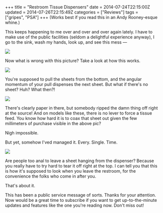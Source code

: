 +++
title = "Restroom Tissue Dispensers"
date = 2014-07-24T22:15:00Z
updated = 2014-07-26T22:15:49Z
categories = ["Reviews"]
tags = ["gripes", "PSA"]
+++
(Works best if you read this in an Andy Rooney-esque whine.)

This keeps happening to me over and over and over again lately. I have to make use of the public facilities (seldom a delightful experience anyway), I go to the sink, wash my hands, look up, and see this mess —

![](https://lh3.googleusercontent.com/-54e0eSjh9S8/U9FwlwwqJqI/AAAAAAAAAkA/WBmtk8iqmGc/s640/blogger-image--541685519.jpg)

Now what is wrong with this picture? Take a look at how this works.

![](https://lh4.googleusercontent.com/-JCOUiFmIvJk/U9Fw4TbxbOI/AAAAAAAAAkQ/NDn5bZH8FqQ/s640/blogger-image--1827737721.jpg)

You're supposed to pull the sheets from the bottom, and the angular momentum of your pull dispenses the next sheet. But what if there's no sheet? Huh? What then?!

![](https://lh3.googleusercontent.com/-zkDqWVsBa4I/U9Fw7G1hklI/AAAAAAAAAkY/CzPWP4RKGI8/s640/blogger-image-1156149362.jpg)

There's clearly paper in there, but somebody ripped the damn thing off right at the source! And on models like these, there is no lever to force a tissue feed. You know how hard it is to coax that sheet out given the few millimeters of purchase visible in the above pic?

Nigh impossible.

But yet, somehow I'ved managed it. Every. Single. Time.

![](https://lh6.googleusercontent.com/-OlpkWym9YsQ/U9FwzsNaeDI/AAAAAAAAAkI/lmJBKipsY0A/s640/blogger-image-1237055518.jpg)

Are people too anal to leave a sheet hanging from the dispenser? Because you really have to try hard to tear it off right at the top. I can tell you that this is how it's supposed to look when you leave the restroom, for the convenience the folks who come in after you.

That's about it.

This has been a public service message of sorts. Thanks for your attention. Now would be a great time to subscribe if you want to get up-to-the-minute updates and features like the one you're reading now. Don't miss out!
